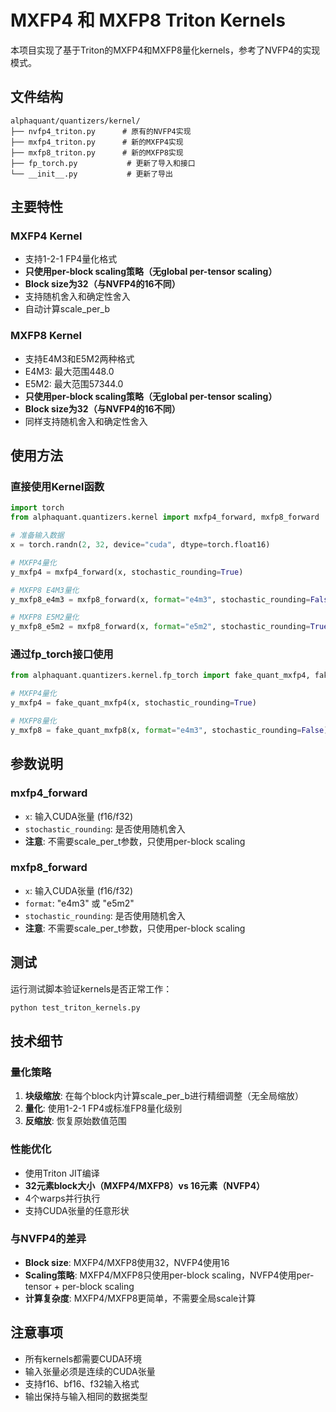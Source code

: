 # MXFP4 和 MXFP8 Triton Kernels

本项目实现了基于Triton的MXFP4和MXFP8量化kernels，参考了NVFP4的实现模式。

## 文件结构

```
alphaquant/quantizers/kernel/
├── nvfp4_triton.py      # 原有的NVFP4实现
├── mxfp4_triton.py      # 新的MXFP4实现
├── mxfp8_triton.py      # 新的MXFP8实现
├── fp_torch.py           # 更新了导入和接口
└── __init__.py           # 更新了导出
```

## 主要特性

### MXFP4 Kernel
- 支持1-2-1 FP4量化格式
- **只使用per-block scaling策略（无global per-tensor scaling）**
- **Block size为32（与NVFP4的16不同）**
- 支持随机舍入和确定性舍入
- 自动计算scale_per_b

### MXFP8 Kernel
- 支持E4M3和E5M2两种格式
- E4M3: 最大范围448.0
- E5M2: 最大范围57344.0
- **只使用per-block scaling策略（无global per-tensor scaling）**
- **Block size为32（与NVFP4的16不同）**
- 同样支持随机舍入和确定性舍入

## 使用方法

### 直接使用Kernel函数

```python
import torch
from alphaquant.quantizers.kernel import mxfp4_forward, mxfp8_forward

# 准备输入数据
x = torch.randn(2, 32, device="cuda", dtype=torch.float16)

# MXFP4量化
y_mxfp4 = mxfp4_forward(x, stochastic_rounding=True)

# MXFP8 E4M3量化
y_mxfp8_e4m3 = mxfp8_forward(x, format="e4m3", stochastic_rounding=False)

# MXFP8 E5M2量化
y_mxfp8_e5m2 = mxfp8_forward(x, format="e5m2", stochastic_rounding=True)
```

### 通过fp_torch接口使用

```python
from alphaquant.quantizers.kernel.fp_torch import fake_quant_mxfp4, fake_quant_mxfp8

# MXFP4量化
y_mxfp4 = fake_quant_mxfp4(x, stochastic_rounding=True)

# MXFP8量化
y_mxfp8 = fake_quant_mxfp8(x, format="e4m3", stochastic_rounding=False)
```

## 参数说明

### mxfp4_forward
- `x`: 输入CUDA张量 (f16/f32)
- `stochastic_rounding`: 是否使用随机舍入
- **注意**: 不需要scale_per_t参数，只使用per-block scaling

### mxfp8_forward
- `x`: 输入CUDA张量 (f16/f32)
- `format`: "e4m3" 或 "e5m2"
- `stochastic_rounding`: 是否使用随机舍入
- **注意**: 不需要scale_per_t参数，只使用per-block scaling

## 测试

运行测试脚本验证kernels是否正常工作：

```bash
python test_triton_kernels.py
```

## 技术细节

### 量化策略
1. **块级缩放**: 在每个block内计算scale_per_b进行精细调整（无全局缩放）
2. **量化**: 使用1-2-1 FP4或标准FP8量化级别
3. **反缩放**: 恢复原始数值范围

### 性能优化
- 使用Triton JIT编译
- **32元素block大小（MXFP4/MXFP8）vs 16元素（NVFP4）**
- 4个warps并行执行
- 支持CUDA张量的任意形状

### 与NVFP4的差异
- **Block size**: MXFP4/MXFP8使用32，NVFP4使用16
- **Scaling策略**: MXFP4/MXFP8只使用per-block scaling，NVFP4使用per-tensor + per-block scaling
- **计算复杂度**: MXFP4/MXFP8更简单，不需要全局scale计算

## 注意事项

- 所有kernels都需要CUDA环境
- 输入张量必须是连续的CUDA张量
- 支持f16、bf16、f32输入格式
- 输出保持与输入相同的数据类型 